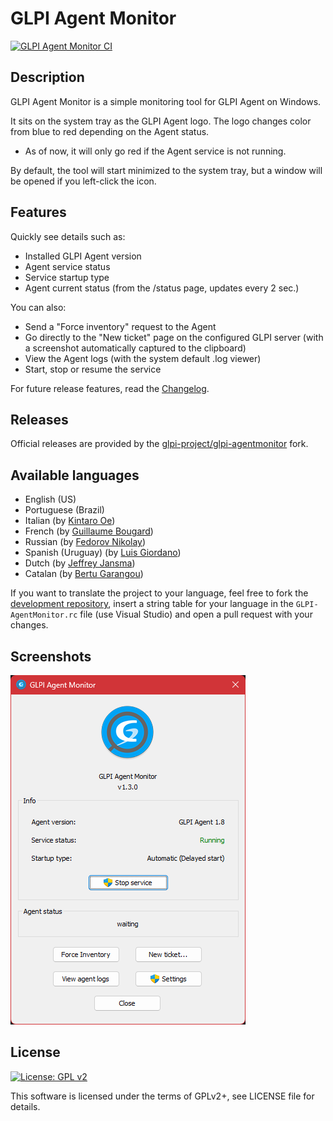 # GLPI Agent Monitor

[![GLPI Agent Monitor CI](https://github.com/redddcyclone/glpi-agentmonitor/actions/workflows/glpi-agentmonitor-ci.yml/badge.svg)](https://github.com/redddcyclone/glpi-agentmonitor/actions/workflows/glpi-agentmonitor-ci.yml)

## Description

GLPI Agent Monitor is a simple monitoring tool for GLPI Agent on Windows.

It sits on the system tray as the GLPI Agent logo. The logo changes color
from blue to red depending on the Agent status.
 - As of now, it will only go red if the Agent service is not running.

By default, the tool will start minimized to the system tray, but a
window will be opened if you left-click the icon.

## Features

Quickly see details such as:
 - Installed GLPI Agent version
 - Agent service status
 - Service startup type
 - Agent current status (from the /status page, updates every 2 sec.)

You can also:
  - Send a "Force inventory" request to the Agent
  - Go directly to the "New ticket" page on the configured GLPI server (with a screenshot automatically captured to the clipboard)
  - View the Agent logs (with the system default .log viewer)
  - Start, stop or resume the service

For future release features, read the [Changelog](CHANGES).

## Releases

Official releases are provided by the [glpi-project/glpi-agentmonitor](https://github.com/glpi-project/glpi-agentmonitor) fork.

## Available languages

 - English (US)
 - Portuguese (Brazil)
 - Italian (by [Kintaro Oe](https://github.com/kintaro1981))
 - French (by [Guillaume Bougard](https://github.com/g-bougard))
 - Russian (by [Fedorov Nikolay](https://github.com/kofe88))
 - Spanish (Uruguay) (by [Luis Giordano](https://github.com/Iruxos))
 - Dutch (by [Jeffrey Jansma](https://github.com/perplexityjeff))
 - Catalan (by [Bertu Garangou](https://github.com/bertugarangou))

If you want to translate the project to your language, feel free to fork the [development repository](https://github.com/redddcyclone/glpi-agentmonitor), insert a string table for your language in the `GLPI-AgentMonitor.rc` file (use Visual Studio) and open a pull request with your changes.

## Screenshots

![Screenshot](screenshot.png)

## License

[![License: GPL v2](https://img.shields.io/badge/License-GPL%20v2-blue.svg)](https://www.gnu.org/licenses/old-licenses/gpl-2.0.en.html)

This software is licensed under the terms of GPLv2+, see LICENSE file for
details.
